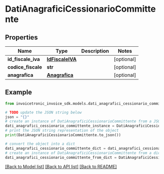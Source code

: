 # DatiAnagraficiCessionarioCommittente


## Properties

Name | Type | Description | Notes
------------ | ------------- | ------------- | -------------
**id_fiscale_iva** | [**IdFiscaleIVA**](IdFiscaleIVA.md) |  | [optional] 
**codice_fiscale** | **str** |  | [optional] 
**anagrafica** | [**Anagrafica**](Anagrafica.md) |  | [optional] 

## Example

```python
from invoicetronic_invoice_sdk.models.dati_anagrafici_cessionario_committente import DatiAnagraficiCessionarioCommittente

# TODO update the JSON string below
json = "{}"
# create an instance of DatiAnagraficiCessionarioCommittente from a JSON string
dati_anagrafici_cessionario_committente_instance = DatiAnagraficiCessionarioCommittente.from_json(json)
# print the JSON string representation of the object
print(DatiAnagraficiCessionarioCommittente.to_json())

# convert the object into a dict
dati_anagrafici_cessionario_committente_dict = dati_anagrafici_cessionario_committente_instance.to_dict()
# create an instance of DatiAnagraficiCessionarioCommittente from a dict
dati_anagrafici_cessionario_committente_from_dict = DatiAnagraficiCessionarioCommittente.from_dict(dati_anagrafici_cessionario_committente_dict)
```
[[Back to Model list]](../README.md#documentation-for-models) [[Back to API list]](../README.md#documentation-for-api-endpoints) [[Back to README]](../README.md)


